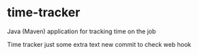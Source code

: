 # time-tracker
Java (Maven) application for tracking time on the job

Time tracker
just some extra text
new commit to check web hook

